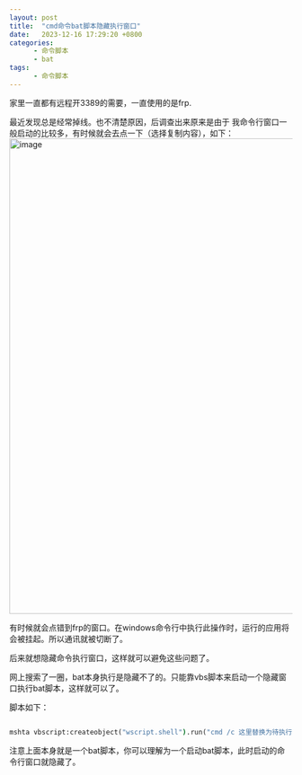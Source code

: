 ```yaml
---
layout: post
title:  "cmd命令bat脚本隐藏执行窗口"
date:   2023-12-16 17:29:20 +0800
categories:
      - 命令脚本
      - bat
tags:
      - 命令脚本
---
```



家里一直都有远程开3389的需要，一直使用的是frp. 

最近发现总是经常掉线。也不清楚原因，后调查出来原来是由于
我命令行窗口一般启动的比较多，有时候就会去点一下（选择复制内容），如下：
<img width="847" alt="image" src="https://github.com/MisterChangRay/misterchangray.github.io/assets/16421384/cc28d88e-882f-4c62-b2ca-07b5d145442e">


有时候就会点错到frp的窗口。在windows命令行中执行此操作时，运行的应用将会被挂起。所以通讯就被切断了。

后来就想隐藏命令执行窗口，这样就可以避免这些问题了。

网上搜索了一圈，bat本身执行是隐藏不了的。只能靠vbs脚本来启动一个隐藏窗口执行bat脚本，这样就可以了。

脚本如下：
```bat

mshta vbscript:createobject("wscript.shell").run("cmd /c 这里替换为待执行的bat脚本",0)(window.close)&&exit

```
注意上面本身就是一个bat脚本，你可以理解为一个启动bat脚本，此时启动的命令行窗口就隐藏了。
